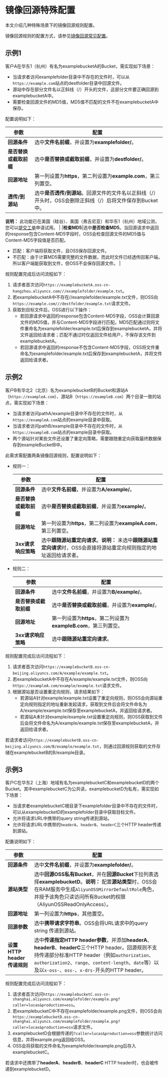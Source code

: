 # 镜像回源特殊配置

本文介绍几种特殊场景下的镜像回源规则配置。

镜像回源规则的配置方式，请参见[镜像回源常见配置](/cn.zh-CN/控制台用户指南/存储空间管理/基础设置/回源规则/镜像回源常见配置.md)。

## 示例1

客户A在华东1（杭州）有名为examplebucketA的Bucket，需实现如下场景：

-   当请求者访问examplefolder目录中不存在的文件时，可以从`https://example.com`站点的destfolder目录中回源文件。
-   源站中存在部分文件名以正斜线（/）开头的文件，这部分文件要正确回源到examplebucketA中。
-   需要检查回源文件的MD5值，MD5值不匹配的文件不在examplebucketA中保存。

配置说明如下：

|参数|配置|
|--|--|
|**回源条件**|选中**文件名前缀**，并设置为**examplefolder/**。|
|**是否替换或截取前缀**|选中**是否替换或截取前缀**，并设置为**destfolder/**。|
|**回源地址**|第一列设置为**https**，第二列设置为**example.com**，第三列置空。|
|**透传/到源站**|选中**是否透传/到源站**。回源文件的文件名以正斜线（/）开头时，OSS会删除正斜线（/）后将文件保存到Bucket中。

**说明：** 此功能已在美国（硅谷）、美国（弗吉尼亚）和华东1（杭州）地域公测，您可以[提交工单](https://selfservice.console.aliyun.com/ticket/createIndex)申请试用。 |
|**检查MD5**|选中**是否检查MD5**。当回源请求中返回的response包含Content-MD5字段时，OSS会检查回源文件的MD5值与Content-MD5字段值是否匹配。

-   匹配：客户端将获取文件，且OSS保存回源文件。
-   不匹配：由于计算MD5需要完整的文件数据，而此时文件已经透传回客户端，所以客户端能获取到文件，但OSS不会保存回源文件。 |

规则配置完成后访问流程如下：

1.  请求者首次访问`https://examplebucketA.oss-cn-hangzhou.aliyuncs.com///examplefolder/example.txt`。
2.  若examplebucketA中不存在//examplefolder/example.txt文件，则OSS向`https://example.com///destfolder/example.txt`请求文件。
3.  获取到目标文件后，OSS进行以下操作：
    -   若回源请求中返回的response包含Content-MD5字段，OSS会计算回源文件的MD5值，并与Content-MD5字段进行匹配。MD5匹配通过则将文件重命名为examplefolder/example.txt后保存到examplebucketA，并将文件返回给请求者；匹配不通过时仅返回文件给用户，不保存该文件到examplebucketA。
    -   若回源请求中返回的response不包含Content-MD5字段，OSS将文件重命名为examplefolder/example.txt后保存到examplebucketA，并将文件返回给请求者。

## 示例2

客户B有华北2（北京）名为examplebucketB的Bucket和源站A（`https://exampleA.com`）、源站B（`https://exampleB.com`）两个目录一致的站点，需实现如下场景：

-   当请求者访问pathA/example目录中不存在的文件时，从`https://exampleA.com`站点的example目录中获取。
-   当请求者访问pathB/example目录中不存在的文件时，从`https://exampleB.com`站点的example目录中获取。
-   两个源站针对某些文件还设置了重定向策略，需要跟随重定向获取最终数据保存到exampleBucketB中。

此需求需配置两条镜像回源规则，配置说明如下：

-   规则一：

    |参数|配置|
    |--|--|
    |**回源条件**|选中**文件名前缀**，并设置为**A/example/**。|
    |**是否替换或截取前缀**|选中**是否替换或截取前缀**，并设置为**example/**。|
    |**回源地址**|第一列设置为**https**，第二列设置为**exampleA.com**，第三列置空。|
    |**3xx请求响应策略**|选中**跟随源站重定向请求**。**说明：** 未选中**跟随源站重定向请求**时，OSS会直接将源站重定向规则指定的地址返回给请求者。 |

-   规则二：

    |参数|配置|
    |--|--|
    |**回源条件**|选中**文件名前缀**，并设置为**B/example/**。|
    |**是否替换或截取前缀**|选中**是否替换或截取前缀**，并设置为**example/**。|
    |**回源地址**|第一列设置为**https**，第二列设置为**exampleB.com**，第三列置空。|
    |**3xx请求响应策略**|选中**跟随源站重定向请求**。|


规则配置完成后访问流程如下：

1.  请求者首次访问`https://examplebucketB.oss-cn-beijing.aliyuncs.com/A/example/example.txt`。
2.  若examplebucketA中不存在A/example/example.txt文件，则OSS向`https://exampleA.com/example/example.txt`请求文件。
3.  根据源站是否设置重定向规则，请求结果如下：
    -   若源站A针对example/example.txt设置了重定向规则，则OSS会向源站重定向规则指定的地址重新发起请求，获取到文件后会将文件命名为A/example/example.txt保存至examplebucketA，并返回给请求者。
    -   若源站A未针对example/example.txt设置重定向规则，则OSS获取到文件后会将文件命名为A/example/example.txt保存至examplebucketA，并返回给请求者。

若请求者访问`https://examplebucketB.oss-cn-beijing.aliyuncs.com/B/example/example.txt`，则通过回源规则获取的文件存储在examplebucketB的B/example目录。

## 示例3

客户C在华东2（上海）地域有名为examplebucketC和examplebucketD的两个Bucket。其中examplebucketC为公共读，examplebucketD为私有，需实现如下场景：

-   当请求者examplebucketC根目录下examplefolder目录中不存在的文件时，可以从examplebucketD的examplefolder目录中获取目标文件。
-   允许将请求URL中携带的query string传递到源站。
-   允许将请求URL中携带的`headerA`、`headerB`、`headerC`三个HTTP header传递到源站。

配置说明如下：

|参数|配置|
|--|--|
|**回源条件**|选中**文件名前缀**，并设置为**examplefolder/**。|
|**源站类型**|选中**回源OSS私有Bucket**，并在**回源Bucket**下拉列表选择**examplebucketD**。**说明：** 配置**源站类型**时，OSS会在RAM服务中生成`AliyunOSSMirrorDefaultRole`角色，并授予该角色只读访问所有Bucket的权限（AliyunOSSReadOnlyAccess）。 |
|**回源地址**|第一列设置为**https**，其他置空。|
|**回源参数**|选中**携带请求字符串**。OSS会将URL请求中的query string 传递到源站。 |
|**设置HTTP header传递规则**|选中**传递指定HTTP header参数**，并添加**headerA**、**headerB**、**headerC**三个HTTP header。回源规则不支持传递部分标准HTTP header（例如`authorization`、`authorization2`、`range`、`content-length`、`date`等）以及以`x-oss-`、`oss-`、`x-drs-`开头的HTTP header。 |

规则配置完成后访问流程如下：

1.  请求者首次访问`https://examplebucketC.oss-cn-shanghai.aliyuncs.com/examplefolder/example.png?caller=lucas&production=oss`。
2.  若examplebucketC中不存在examplefolder/example.png文件，则OSS会向`https://examplebucketD.oss-cn-shanghai.aliyuncs.com/examplefolder/example.png?caller=lucas&production=oss`请求文件。
3.  examplebucketD会根据传递的`?caller=lucas&production=oss`参数统计访问信息，并将example.png返回给OSS。
4.  OSS会将获取的文件命名为examplefolder/example.png后存入examplebucketC。

若请求中还携带了**headerA**、**headerB**、**headerC** HTTP header时，也会被传递到examplebucketD。


